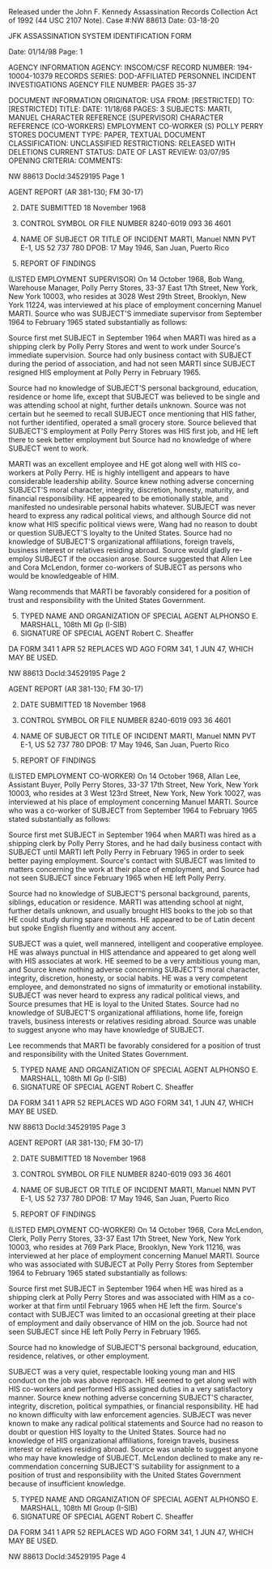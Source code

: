 Released under the John F. Kennedy
Assassination Records Collection Act of
1992 (44 USC 2107 Note). Case #:NW 88613
Date: 03-18-20

JFK ASSASSINATION SYSTEM
IDENTIFICATION FORM

Date: 01/14/98
Page: 1

AGENCY INFORMATION
AGENCY: INSCOM/CSF
RECORD NUMBER: 194-10004-10379
RECORDS SERIES: DOD-AFFILIATED PERSONNEL INCIDENT INVESTIGATIONS
AGENCY FILE NUMBER: PAGES 35-37

DOCUMENT INFORMATION
ORIGINATOR: USA
FROM: [RESTRICTED]
TO: [RESTRICTED]
TITLE:
DATE: 11/18/68
PAGES: 3
SUBJECTS: MARTI, MANUEL
CHARACTER REFERENCE (SUPERVISOR)
CHARACTER REFERENCE (CO-WORKERS)
EMPLOYMENT CO-WORKER (S)
POLLY PERRY STORES
DOCUMENT TYPE: PAPER, TEXTUAL DOCUMENT
CLASSIFICATION: UNCLASSIFIED
RESTRICTIONS: RELEASED WITH DELETIONS
CURRENT STATUS:
DATE OF LAST REVIEW: 03/07/95
OPENING CRITERIA:
COMMENTS:

NW 88613 DocId:34529195 Page 1

AGENT REPORT
(AR 381-130; FM 30-17)

2. DATE SUBMITTED
18 November 1968
3. CONTROL SYMBOL OR FILE NUMBER
8240-6019
093 36 4601
1. NAME OF SUBJECT OR TITLE OF INCIDENT
MARTI, Manuel NMN
PVT E-1, US 52 737 780
DPOB: 17 May 1946, San Juan, Puerto Rico

4. REPORT OF FINDINGS

(LISTED EMPLOYMENT SUPERVISOR) On 14 October 1968, Bob Wang,
Warehouse Manager, Polly Perry Stores, 33-37 East 17th Street, New York,
New York 10003, who resides at 3028 West 29th Street, Brooklyn, New
York 11224, was interviewed at his place of employment concerning Manuel
MARTI. Source who was SUBJECT'S immediate supervisor from September
1964 to February 1965 stated substantially as follows:

Source first met SUBJECT in September 1964 when MARTI was hired
as a shipping clerk by Polly Perry Stores and went to work under Source's
immediate supervision. Source had only business contact with SUBJECT
during the period of association, and had not seen MARTI since SUBJECT
resigned HIS employment at Polly Perry in February 1965.

Source had no knowledge of SUBJECT'S personal background,
education, residence or home life, except that SUBJECT was believed to
be single and was attending school at night, further details unknown.
Source was not certain but he seemed to recall SUBJECT once mentioning
that HIS father, not further identified, operated a small grocery store.
Source believed that SUBJECT'S employment at Polly Perry Stores was HIS
first job, and HE left there to seek better employment but Source had
no knowledge of where SUBJECT went to work.

MARTI was an excellent employee and HE got along well with HIS
co-workers at Polly Perry. HE is highly intelligent and appears to have
considerable leadership ability. Source knew nothing adverse concerning
SUBJECT'S moral character, integrity, discretion, honesty, maturity, and
financial responsibility. HE appeared to be emotionally stable, and
manifested no undesirable personal habits whatever. SUBJECT was never
heard to express any radical political views, and although Source did not
know what HIS specific political views were, Wang had no reason to doubt
or question SUBJECT'S loyalty to the United States. Source had no knowledge
of SUBJECT'S organizational affiliations, foreign travels, business
interest or relatives residing abroad. Source would gladly re-employ SUBJECT
if the occasion arose. Source suggested that Allen Lee and Cora McLendon,
former co-workers of SUBJECT as persons who would be knowledgeable of HIM.

Wang recommends that MARTI be favorably considered for a position
of trust and responsibility with the United States Government.

5. TYPED NAME AND ORGANIZATION OF SPECIAL AGENT
ALPHONSO E. MARSHALL, 108th MI Gp (I-SIB)
6. SIGNATURE OF SPECIAL AGENT
Robert C. Sheaffer

DA FORM 341
1 APR 52 REPLACES WD AGO FORM 341, 1 JUN 47, WHICH MAY BE USED.

NW 88613 DocId:34529195 Page 2

AGENT REPORT
(AR 381-130; FM 30-17)

2. DATE SUBMITTED
18 November 1968
3. CONTROL SYMBOL OR FILE NUMBER
8240-6019
093 36 4601
1. NAME OF SUBJECT OR TITLE OF INCIDENT
MARTI, Manuel NMN
PVT E-1, US 52 737 780
DPOB: 17 May 1946, San Juan, Puerto Rico

4. REPORT OF FINDINGS

(LISTED EMPLOYMENT CO-WORKER) On 14 October 1968, Allan Lee,
Assistant Buyer, Polly Perry Stores, 33-37 17th Street, New York, New
York 10003, who resides at 3 West 123rd Street, New York, New York 10027,
was interviewed at his place of employment concerning Manuel MARTI. Source
who was a co-worker of SUBJECT from September 1964 to February 1965 stated
substantially as follows:

Source first met SUBJECT in September 1964 when MARTI was hired
as a shipping clerk by Polly Perry Stores, and he had daily business contact
with SUBJECT until MARTI left Polly Perry in February 1965 in order to
seek better paying employment. Source's contact with SUBJECT was limited
to matters concerning the work at their place of employment, and Source
had not seen SUBJECT since February 1965 when HE left Polly Perry.

Source had no knowledge of SUBJECT'S personal background, parents,
siblings, education or residence. MARTI was attending school at night, further
details unknown, and usually brought HIS books to the job so that HE could
study during spare moments. HE appeared to be of Latin decent but spoke
English fluently and without any accent.

SUBJECT was a quiet, well mannered, intelligent and cooperative
employee. HE was always punctual in HIS attendance and appeared to get
along well with HIS associates at work. HE seemed to be a very ambitious
young man, and Source knew nothing adverse concerning SUBJECT'S moral
character, integrity, discretion, honesty, or social habits. HE was a
very competent employee, and demonstrated no signs of immaturity or
emotional instability. SUBJECT was never heard to express any radical
political views, and Source presumes that HE is loyal to the United States.
Source had no knowledge of SUBJECT'S organizational affiliations, home
life, foreign travels, business interests or relatives residing abroad.
Source was unable to suggest anyone who may have knowledge of SUBJECT.

Lee recommends that MARTI be favorably considered for a
position of trust and responsibility with the United States Government.

5. TYPED NAME AND ORGANIZATION OF SPECIAL AGENT
ALPHONSO E. MARSHALL, 108th MI Gp (I-SIB)
6. SIGNATURE OF SPECIAL AGENT
Robert C. Sheaffer

DA FORM 341
1 APR 52 REPLACES WD AGO FORM 341, 1 JUN 47, WHICH MAY BE USED.

NW 88613 DocId:34529195 Page 3

AGENT REPORT
(AR 381-130; FM 30-17)

2. DATE SUBMITTED
18 November 1968
3. CONTROL SYMBOL OR FILE NUMBER
8240-6019
093 36 4601
1. NAME OF SUBJECT OR TITLE OF INCIDENT
MARTI, Manuel NMN
PVT E-1, US 52 737 780
DPOB: 17 May 1946, San Juan, Puerto Rico

4. REPORT OF FINDINGS

(LISTED EMPLOYMENT CO-WORKER) On 14 October 1968, Cora
McLendon, Clerk, Polly Perry Stores, 33-37 East 17th Street, New York,
New York 10003, who resides at 769 Park Place, Brooklyn, New York 11216,
was interviewed at her place of employment concerning Manuel MARTI.
Source who was associated with SUBJECT at Polly Perry Stores from
September 1964 to February 1965 stated substantially as follows:

Source first met SUBJECT in September 1964 when HE was hired
as a shipping clerk at Polly Perry Stores and was associated with HIM as
a co-worker at that firm until February 1965 when HE left the firm. Source's
contact with SUBJECT was limited to an occasional greeting at their place
of employment and daily observance of HIM on the job. Source had not seen
SUBJECT since HE left Polly Perry in February 1965.

Source had no knowledge of SUBJECT'S personal background, education,
residence, relatives, or other employment.

SUBJECT was a very quiet, respectable looking young man and HIS
conduct on the job was above reproach. HE seemed to get along well with
HIS co-workers and performed HIS assigned duties in a very satisfactory
manner. Source knew nothing adverse concerning SUBJECT'S character,
integrity, discretion, political sympathies, or financial responsibility.
HE had no known difficulty with law enforcement agencies. SUBJECT was
never known to make any radical political statements and Source had no
reason to doubt or question HIS loyalty to the United States. Source had
no knowledge of HIS organizational affiliations, foreign travels, business
interest or relatives residing abroad. Source was unable to suggest anyone
who may have knowledge of SUBJECT. McLendon declined to make any re-
commendation concerning SUBJECT'S suitability for assignment to a position
of trust and responsibility with the United States Government because of
insufficient knowledge.

5. TYPED NAME AND ORGANIZATION OF SPECIAL AGENT
ALPHONSO E. MARSHALL, 108th MI Group (I-SIB)
6. SIGNATURE OF SPECIAL AGENT
Robert C. Sheaffer

DA FORM 341
1 APR 52 REPLACES WD AGO FORM 341, 1 JUN 47, WHICH MAY BE USED.

NW 88613 DocId:34529195 Page 4
